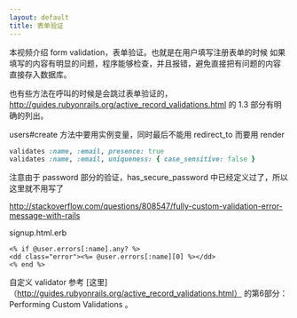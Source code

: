 ```yaml
---
layout: default
title: 表单验证
---
```

<!-- https://laracasts.com/login 参考这里的样式，和表单验证的报错效果。
 -->

 本视频介绍 form validation，表单验证。也就是在用户填写注册表单的时候
 如果填写的内容有明显的问题，程序能够检查，并且报错，避免直接把有问题的内容
 直接存入数据库。

 <!-- 登陆的时候，信息填写如果有错误，当然也应该能够看到报错信息。
  不过就不用表单验证了，直接给个 flash 就好了
  -->


 也有些方法在呼叫的时候是会跳过表单验证的，<http://guides.rubyonrails.org/active_record_validations.html> 的 1.3 部分有明确的列出。

 users#create 方法中要用实例变量，同时最后不能用 redirect_to 而要用 render


 ```ruby
 validates :name, :email, presence: true
 validates :name, :email, uniqueness: { case_sensitive: false }
 ```

注意由于 password 部分的验证，has_secure_password 中已经定义过了，所以这里就不用写了


http://stackoverflow.com/questions/808547/fully-custom-validation-error-message-with-rails


signup.html.erb

```erb
<% if @user.errors[:name].any? %>
<dd class="error"><%= @user.errors[:name][0] %></dd>
<% end %>
```

<!-- 到这里就可以显示英文的报错信息了，如果覆盖默认的信息呢？ 下一集介绍-->



 自定义 validator 参考 [这里]（http://guides.rubyonrails.org/active_record_validations.html）
 的第6部分： Performing Custom Validations 。
